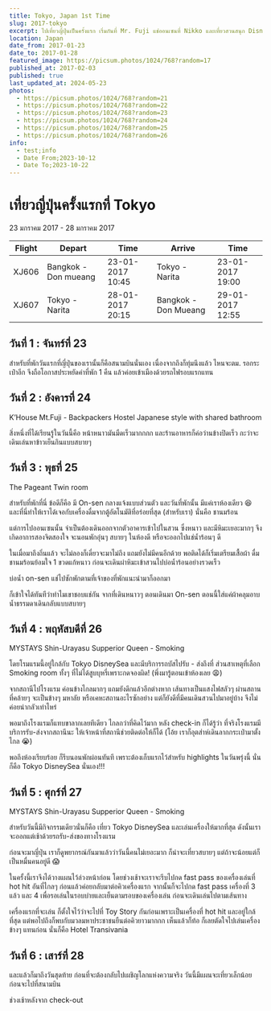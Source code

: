 ```yaml
---
title: Tokyo, Japan 1st Time
slug: 2017-tokyo
excerpt: ไปเที่ยวญี่ปุ่นเป็นครั้งแรก เริ่มกันที่ Mr. Fuji แช่ออนเซนที่ Nikko และเที่ยวสวนสนุก DisneySea
location: Japan
date_from: 2017-01-23
date_to: 2017-01-28
featured_image: https://picsum.photos/1024/768?random=17
published_at: 2017-02-03
published: true
last_updated_at: 2024-05-23
photos:
  - https://picsum.photos/1024/768?random=21
  - https://picsum.photos/1024/768?random=22
  - https://picsum.photos/1024/768?random=23
  - https://picsum.photos/1024/768?random=24
  - https://picsum.photos/1024/768?random=25
  - https://picsum.photos/1024/768?random=26
info:
  - test;info
  - Date From;2023-10-12
  - Date To;2023-10-22
---
```


# เที่ยวญี่ปุ่นครั้งแรกที่ Tokyo

23 มกราคม 2017 - 28 มกราคม 2017

| Flight | Depart               | Time             | Arrive               | Time             |
| ------ | -------------------- | ---------------- | -------------------- | ---------------- |
| XJ606  | Bangkok - Don mueang | 23-01-2017 10:45 | Tokyo - Narita       | 23-01-2017 19:00 |
| XJ607  | Tokyo - Narita       | 28-01-2017 20:15 | Bangkok - Don Mueang | 29-01-2017 12:55 |

## วันที่ 1 : จันทร์ที่ 23

สำหรับที่พักวันแรกที่ญี่ปุ่นของเรานั้นก็คือสนามบินนั่นเอง เนื่องจากถึงก็ทุ่มนึงแล้ว ไหนจะตม. รอกระเป๋าอีก จึงถือโอกาสประหยัดค่าที่พัก 1 คืน แล้วค่อยเข้าเมืองด้วยรถไฟรอบแรกแทน

## วันที่ 2 : อังคารที่ 24

K’House Mt.Fuji - Backpackers Hostel
Japanese style with shared bathroom

สิ่งหนึ่งที่ได้เรียนรู้ในวันนี้คือ หน้าหนาวมันมืดเร็วมากกกก และร้านอาหารก็ค่อว่านข้างปิดเร็ว กะว่าจะเดินเล่นหาข้าวเย็นกินแบบสบายๆ

## วันที่ 3 : พุธที่ 25

The Pageant
Twin room

สำหรับที่พักที่นี่ ข้อดีก็คือ มี On-sen กลางแจ้งแบบส่วนตัว และวันที่พักนั้น มีแค่เราห้องเดียว 😆 และที่นี่ทำให้เราได้เจอกับเครื่องดื่มจากตู้อัตโนมัติที่อร่อยที่สุด (สำหรับเรา) นั่นคือ ชานมร้อน

แต่การไปออนเซนนั้น จำเป็นต้องเดินออกจากตัวอาคารเข้าไปในสวน ซึ่งหนาว และมีหิมะเยอะมากๆ จึงเกิดอาการสองจิตสองใจ จะนอนพักอุ่นๆ สบายๆ ในห้องดี หรือจะออกไปแช่น้ำร้อนๆ ดี

ในเมื่อมาถึงถิ่นแล้ว จะไม่ลองก็เดี๋ยวจะมาไม่ถึง แถมยังไม่มีคนอีกด้วย พอติดได้ก็เริ่มเตรียมเสื้อผ้า ดื่มชานมร้อนย้อมใจ 1 ขวดแก้หนาว ก่อนจะเดินผ่าหิมะเข้าสวนไปบ่อน้ำร้อนอย่างรวดเร็ว

บ่อน้ำ on-sen แช่ไปซักพักตามที่เจ้าของที่พักแนะนำมาก็ออกมา

ก็เข้าใจได้ทันทีว่าทำไมเขาชอบแช่กัน จากที่เดินหนาวๆ ตอนเดินมา On-sen ตอนนี้ใส่แค่ผ้าคลุมอาบน้ำธรรมดาเดินกลับแบบสบายๆ

## วันที่ 4 : พฤหัสบดีที่ 26

MYSTAYS Shin-Urayasu
Supperior Queen - Smoking

โดยโรมแรมนี้อยู่ใกล้กับ Tokyo DisneySea และมีบริการรถบัสไปรับ - ส่งถึงที่
ส่วนสาเหตุที่เลือก Smoking room ทั้งๆ ที่ไม่ได้สูบบุหรี่เพราะกดจองผิด! (พึ่งมารู้ตอนเข้าห้องเลย 😩)

จากสถานีไปโรงแรม ค่อนข้างไกลมากๆ แถมยังดึกแล้วอีกต่างหาก เส้นทางเป็นแสงไฟสลัวๆ ผ่านสถานที่คล้ายๆ จะเป็นข้างๆ มหาลัย หรือเคหะสถานอะไรซักอย่าง แต่ก็ยังดีที่มีคนเดินสวนไปมาอยู่บ้าง จึงไม่ค่อยน่ากลัวเท่าไหร่

พอมาถึงโรงแรมก็แทบขาลากเลยทีเดียว ไกลกว่าที่คิดไว้มาก หลัง check-in ก็ได้รู้ว่า ที่จริงโรงแรมมีบริการรับ-ส่งจากสถานีนะ ให้เจ้าหน้าที่สถานีช่วยติดต่อให้ก็ได้ (โอ้ย เราก็อุตส่าห์เดินลากกระเป๋ามาตั้งไกล 😭)

พอถึงห้องเรียบร้อย ก็รีบนอนพักผ่อนทันที เพราะต้องเก็บแรกไว้สำหรับ highlights ในวันพรุ่งนี้ นั่นก็คือ Tokyo DisneySea นั่นเอง!!!

## วันที่ 5 : ศุกร์ที่ 27

MYSTAYS Shin-Urayasu
Supperior Queen - Smoking

สำหรับวันนี้มีกิจกรรมเดียวนั่นก็คือ เที่ยว Tokyo DisneySea และเล่นเครื่องให้มากที่สุด ดังนั้นเราจะออกแต่เช้าด้วยรถรับ-ส่งของทางโรงแรม

ก่อนจะมาญี่ปุ่น เราก็ดูพยากรณ์กันมาแล้วว่าวันนี้คนไม่เยอะมาก ก็น่าจะเที่ยวสบายๆ แต่ถ้าจะน้อยแต่ก็เป็นหมื่นคนอยู่ดี 😱

ในครั้งนี้เราจึงได้วางแผนไว้ล่วงหน้าก่อน โดยช่วงเช้าจะเราจะรีบไปกด fast pass ของเครื่องเล่นที่ hot hit อันที่ไกลๆ ก่อนแล้วค่อยกลับมาต่อคิวเครื่องแรก จากนั้นก็จะไปกด fast pass เครื่องที่ 3 แล้ว และ 4 เพื่อรอเล่นในรอบบ่ายและเย็นตามรอบของเครื่องเล่น ก่อนจะเดินเล่นไปตามเส้นทาง

เครื่องแรกที่จะเล่น ก็ตั้งใจไว้ว่าจะไปที่ Toy Story กันก่อนเพราะเป็นเครื่องที่ hot hit และอยู่ใกล้ที่สุด แต่พอไปถึงก็พบกับมวลมหาประชาชนยืนต่อคิวยาวมากกก เห็นแล้วก็ท้อ ก็เลยตัดใจไปเล่นเครื่องข้างๆ แทนก่อน นั่นก็คือ Hotel Transivania


## วันที่ 6 : เสาร์ที่ 28

และแล้วก็มาถึงวันสุดท้าย ก่อนที่จะต้องกลับไปเผชิญโลกแห่งความจริง วันนี้มีแผนจะเที่ยวเล็กน้อยก่อนจะไปที่สนามบิน

ช่วงเช้าหลังจาก check-out
